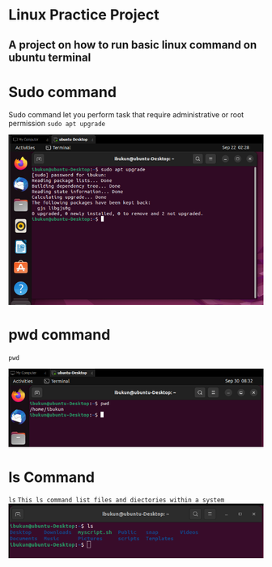 # Linux Practice Project

## A project on how to run **basic linux command** on ubuntu terminal

# Sudo command

Sudo command let you perform task that require administrative or root permission
`sudo apt upgrade`

![Alt text](images/sudo.png)

# pwd command

`pwd`

![Alt text](images/pwd.png)

# ls Command
`ls`
`This ls command list files and diectories within a system`
![Alt text](images/ls.png)
